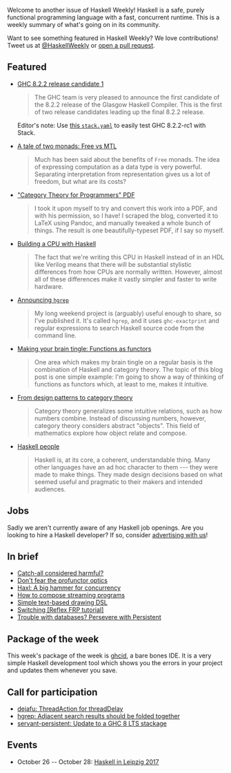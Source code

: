 <!-- 2017-10-05 -->

Welcome to another issue of Haskell Weekly!
Haskell is a safe, purely functional programming language with a fast, concurrent runtime.
This is a weekly summary of what's going on in its community.

Want to see something featured in Haskell Weekly?
We love contributions!
Tweet us at [@HaskellWeekly](https://twitter.com/haskellweekly) or [open a pull request](https://github.com/haskellweekly/haskellweekly.github.io).

## Featured

-   [GHC 8.2.2 release candidate 1](https://mail.haskell.org/pipermail/ghc-devs/2017-October/014777.html)

    > The GHC team is very pleased to announce the first candidate of the 8.2.2 release of the Glasgow Haskell Compiler. This is the first of two release candidates leading up the final 8.2.2 release.

    Editor's note: Use [this `stack.yaml`](https://gist.github.com/tfausak/640a1b27252bfce33f1f2229d39781f5/8f70d7ccc38ee5854f7c8dfe19aea3c1be581a03) to easily test GHC 8.2.2-rc1 with Stack.

-   [A tale of two monads: Free vs MTL](http://tech.frontrowed.com/2017/09/28/benching-free/)

    > Much has been said about the benefits of `Free` monads. The idea of expressing computation as a data type is very powerful. Separating interpretation from representation gives us a lot of freedom, but what are its costs?

-   ["Category Theory for Programmers" PDF](https://np.reddit.com/r/haskell/comments/73e7l3/i_made_bartosz_milewskis_book_category_theory_for/)

    > I took it upon myself to try and convert this work into a PDF, and with his permission, so I have! I scraped the blog, converted it to LaTeX using Pandoc, and manually tweaked a whole bunch of things. The result is one beautifully-typeset PDF, if I say so myself.

-   [Building a CPU with Haskell](https://yager.io/CPU/CPU1.html)

    > The fact that we're writing this CPU in Haskell instead of in an HDL like Verilog means that there will be substantial stylistic differences from how CPUs are normally written. However, almost all of these differences make it vastly simpler and faster to write hardware.

-   [Announcing `hgrep`](http://teh.id.au/posts/2017/10/03/announcing-hgrep/index.html)

    > My long weekend project is (arguably) useful enough to share, so I've published it. It's called `hgrep`, and it uses `ghc-exactprint` and regular expressions to search Haskell source code from the command line.

-   [Making your brain tingle: Functions as functors](http://blogs.intevation.de/wilde/haskell/functions-as-functors/)

    > One area which makes my brain tingle on a regular basis is the combination of Haskell and category theory. The topic of this blog post is one simple example: I'm going to show a way of thinking of functions as functors which, at least to me, makes it intuitive.

-   [From design patterns to category theory](http://blog.ploeh.dk/2017/10/04/from-design-patterns-to-category-theory/)

    > Category theory generalizes some intuitive relations, such as how numbers combine. Instead of discussing numbers, however, category theory considers abstract "objects". This field of mathematics explore how object relate and compose.

-   [Haskell people](http://argumatronic.com/posts/2017-09-27-haskell-is-useless.html)

    > Haskell is, at its core, a coherent, understandable thing. Many other languages have an ad hoc character to them --- they were made to make things. They made design decisions based on what seemed useful and pragmatic to their makers and intended audiences.

## Jobs

Sadly we aren't currently aware of any Haskell job openings.
Are you looking to hire a Haskell developer?
If so, consider [advertising with us](https://haskellweekly.news/advertising.html)!

## In brief

-   [Catch-all considered harmful?](https://gist.github.com/vimuel/ee9b054b42bbc2ed06992a323b7dfbd8/c59d01dcf7fd1dcc33a166b3d7b809eba3c75ef1)
-   [Don't fear the profunctor optics](https://github.com/hablapps/DontFearTheProfunctorOptics/blob/8ad20e680f28ba630f42da30c53664810ca114dc/Optics.md)
-   [Haxl: A big hammer for concurrency](https://www.youtube.com/watch?v=sT6VJkkhy0o)
-   [How to compose streaming programs](https://www.tweag.io/posts/2017-10-05-streaming2.html)
-   [Simple text-based drawing DSL](https://np.reddit.com/r/haskell/comments/7337fi/simple_textbased_drawing_dsl/)
-   [Switching [Reflex FRP tutorial]](https://blog.qfpl.io/posts/reflex/basics/switching/)
-   [Trouble with databases? Persevere with Persistent](https://mmhaskell.com/blog/2017/10/2/trouble-with-databases-persevere-with-persistent)

## Package of the week

This week's package of the week is [ghcid](https://hackage.haskell.org/package/ghcid-0.6.7),
a bare bones IDE.
It is a very simple Haskell development tool which shows you the errors in your project and updates them whenever you save.

## Call for participation

-   [dejafu: ThreadAction for threadDelay](https://github.com/barrucadu/dejafu/issues/131)
-   [hgrep: Adjacent search results should be folded together](https://github.com/thumphries/hgrep/issues/1)
-   [servant-persistent: Update to a GHC 8 LTS stackage](https://github.com/parsonsmatt/servant-persistent/issues/25)

## Events

-   October 26 -- October 28: [Haskell in Leipzig 2017](https://hal2017.softbase.org)
